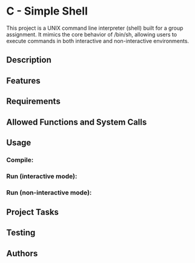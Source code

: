 # C - Simple Shell
This project is a UNIX command line interpreter (shell) built for a group assignment. It mimics the core behavior of /bin/sh, allowing users to execute commands in both interactive and non-interactive environments.
## Description
## Features
## Requirements
## Allowed Functions and System Calls
## Usage
### Compile:
### Run (interactive mode):
### Run (non-interactive mode):
## Project Tasks
## Testing
## Authors
